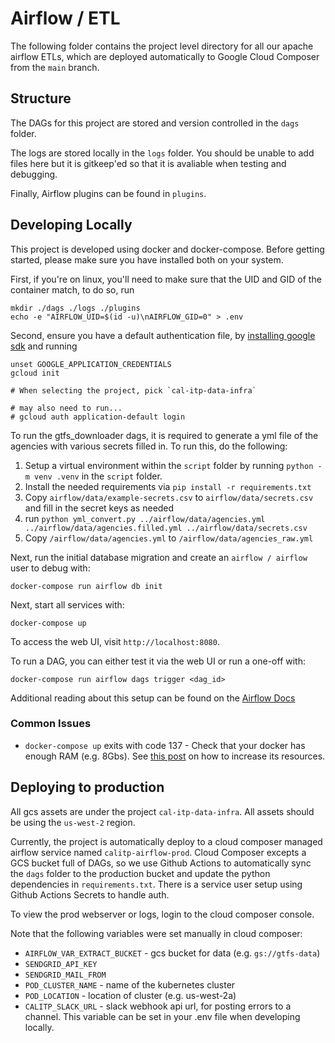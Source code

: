 # Airflow / ETL

The following folder contains the project level directory for all our apache airflow ETLs, which are deployed automatically to Google Cloud Composer from the `main` branch.

## Structure

The DAGs for this project are stored and version controlled in the `dags` folder.

The logs are stored locally in the `logs` folder. You should be unable to add files here but it is gitkeep'ed so that it is avaliable when testing and debugging.

Finally, Airflow plugins can be found in `plugins`.

## Developing Locally

This project is developed using docker and docker-compose. Before getting started, please make sure you have installed both on your system.

First, if you're on linux, you'll need to make sure that the UID and GID of the container match, to do so, run

```console
mkdir ./dags ./logs ./plugins
echo -e "AIRFLOW_UID=$(id -u)\nAIRFLOW_GID=0" > .env
```

Second, ensure you have a default authentication file, by [installing google sdk](https://cloud.google.com/sdk/docs/install) and running

```console
unset GOOGLE_APPLICATION_CREDENTIALS
gcloud init

# When selecting the project, pick `cal-itp-data-infra`

# may also need to run...
# gcloud auth application-default login
```

To run the gtfs_downloader dags, it is required to generate a yml file of the agencies with various
secrets filled in. To run this, do the following:

1. Setup a virtual environment within the `script` folder by running `python -m venv .venv` in the `script` folder.
2. Install the needed requirements via `pip install -r requirements.txt`
3. Copy `airflow/data/example-secrets.csv` to `airflow/data/secrets.csv` and fill in the secret keys as needed
4. run `python yml_convert.py ../airflow/data/agencies.yml ../airflow/data/agencies.filled.yml ../airflow/data/secrets.csv`
5. Copy `/airflow/data/agencies.yml` to `/airflow/data/agencies_raw.yml`

Next, run the initial database migration and create an `airflow / airflow` user to debug with:

```console
docker-compose run airflow db init
```

Next, start all services with:

```console
docker-compose up
```

To access the web UI, visit `http://localhost:8080`.

To run a DAG, you can either test it via the web UI or run a one-off with:

```console
docker-compose run airflow dags trigger <dag_id>
```

Additional reading about this setup can be found on the [Airflow Docs](https://airflow.apache.org/docs/apache-airflow/stable/start/docker.html)

### Common Issues

* `docker-compose up` exits with code 137 - Check that your docker has enough RAM (e.g. 8Gbs). See [this post](https://stackoverflow.com/questions/44533319/how-to-assign-more-memory-to-docker-container) on how to increase its resources.

## Deploying to production

All gcs assets are under the project `cal-itp-data-infra`. All assets should be using the `us-west-2` region.

Currently, the project is automatically deploy to a cloud composer managed airflow service named `calitp-airflow-prod`. Cloud Composer excepts a GCS bucket full of DAGs, so we use Github Actions to automatically sync the `dags` folder to the production bucket and update the python dependencies in `requirements.txt`. There is a service user setup using Github Actions Secrets to handle auth.

To view the prod webserver or logs, login to the cloud composer console.

Note that the following variables were set manually in cloud composer:

* `AIRFLOW_VAR_EXTRACT_BUCKET` - gcs bucket for data (e.g. `gs://gtfs-data`)
* `SENDGRID_API_KEY`
* `SENDGRID_MAIL_FROM`
* `POD_CLUSTER_NAME` - name of the kubernetes cluster
* `POD_LOCATION` - location of cluster (e.g. us-west-2a)
* `CALITP_SLACK_URL` - slack webhook api url, for posting errors to a channel.
  This variable can be set in your .env file when developing locally.
